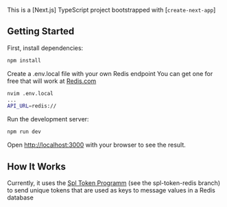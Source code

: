This is a [Next.js] TypeScript project bootstrapped with [`create-next-app`]

## Getting Started

First, install dependencies:
```bash
npm install
```

Create a .env.local file with your own Redis endpoint
You can get one for free that will work at [Redis.com](https://redis.com)
```bash
nvim .env.local
...
API_URL=redis://
```

Run the development server:
```bash
npm run dev
```

Open [http://localhost:3000](http://localhost:3000) with your browser to see the result.


## How It Works

Currently, it uses the [Spl Token Programm](https://spl.solana.com) (see the spl-token-redis branch) to send unique tokens that are used as keys to message values in a Redis database
